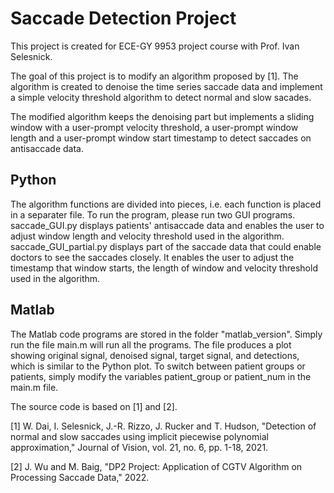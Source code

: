 # Saccade Detection Project

This project is created for ECE-GY 9953 project course with Prof. Ivan Selesnick.


The goal of this project is to modify an algorithm proposed by [1]. The algorithm is created to denoise the time series saccade data and implement a simple velocity threshold algorithm to detect normal and slow sacades.

The modified algorithm keeps the denoising part but implements a sliding window with a user-prompt velocity threshold, a user-prompt window length and a user-prompt window start timestamp to detect saccades on antisaccade data. 

## Python
The algorithm functions are divided into pieces, i.e. each function is placed in a separater file. To run the program, please run two GUI programs. saccade_GUI.py displays patients' antisaccade data and enables the user to adjust window length and velocity threshold used in the algorithm. saccade_GUI_partial.py displays part of the saccade data that could enable doctors to see the saccades closely. It enables the user to adjust the timestamp that window starts, the length of window and velocity threshold used in the algorithm.

## Matlab
The Matlab code programs are stored in the folder "matlab_version". Simply run the file main.m will run all the programs. The file produces a plot showing original signal, denoised signal, target signal, and detections, which is similar to the Python plot. To switch between patient groups or patients, simply modify the variables patient_group or patient_num in the main.m file.

The source code is based on [1] and [2].

[1] W. Dai, I. Selesnick, J.-R. Rizzo, J. Rucker and T. Hudson, "Detection of normal and slow saccades using implicit piecewise polynomial approximation," Journal of Vision, vol. 21, no. 6, pp. 1-18, 2021. 

[2] J. Wu and M. Baig, "DP2 Project: Application of CGTV Algorithm on Processing Saccade Data," 2022.

